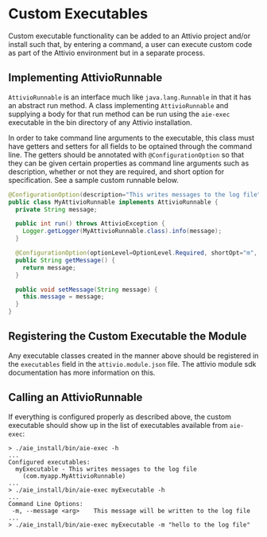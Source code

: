 # Custom Executables

Custom executable functionality can be added to an Attivio project and/or install such that, by entering a command, a user can execute custom code as part of the Attivio environment but in a separate process.

## Implementing AttivioRunnable

`AttivioRunnable` is an interface much like `java.lang.Runnable` in that it has an abstract run method. A class implementing `AttivioRunnable` and supplying a body for that run method can be run using the `aie-exec` executable in the bin directory of any Attivio installation.

In order to take command line arguments to the executable, this class must have getters and setters for all fields to be optained through the command line. The getters should be annotated with `@ConfigurationOption` so that they can be given certain properties as command line arguments such as description, whether or not they are required, and short option for specification. See a sample custom runnable below.

```java
@ConfigurationOption(description="This writes messages to the log file")
public class MyAttivioRunnable implements AttivioRunnable {
  private String message;

  public int run() throws AttivioException {
    Logger.getLogger(MyAttivioRunnable.class).info(message);
  } 

  @ConfigurationOption(optionLevel=OptionLevel.Required, shortOpt="m", description="This message will be written to the log file")
  public String getMessage() {
    return message;
  }

  public void setMessage(String message) {
    this.message = message;
  }
}
```

## Registering the Custom Executable the Module

Any executable classes created in the manner above should be registered in the `executables` field in the `attivio.module.json` file. The attivio module sdk documentation has more information on this.

## Calling an AttivioRunnable

If everything is configured properly as described above, the custom executable should show up in the list of executables available from `aie-exec`:

```text
> ./aie_install/bin/aie-exec -h
...
Configured executables:
  myExecutable - This writes messages to the log file
    (com.myapp.MyAttivioRunnable)
...
> ./aie_install/bin/aie-exec myExecutable -h
...
Command Line Options:
 -m, --message <arg>    This message will be written to the log file
...
> ./aie_install/bin/aie-exec myExecutable -m "hello to the log file"
```

